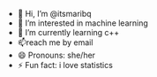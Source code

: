 - 👋 Hi, I’m @itsmaribq
- 👀 I’m interested in machine learning 
- 🌱 I’m currently learning c++
- 📫reach me by email
- 😄 Pronouns: she/her
- ⚡ Fun fact: i love statistics

<!---
itsmaribq/itsmaribq is a ✨ special ✨ repository because its `README.md` (this file) appears on your GitHub profile.
You can click the Preview link to take a look at your changes.
--->
